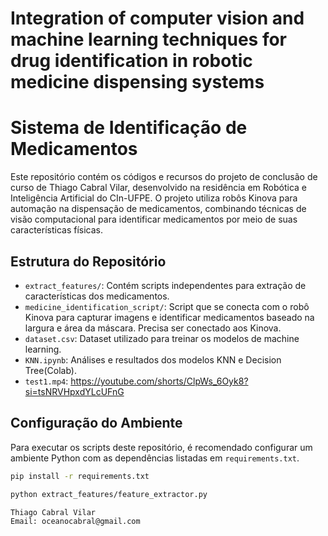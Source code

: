 # Integration of computer vision and machine learning techniques for drug identification in robotic medicine dispensing systems

# Sistema de Identificação de Medicamentos

Este repositório contém os códigos e recursos do projeto de conclusão de curso de Thiago Cabral Vilar, desenvolvido na residência em Robótica e Inteligência Artificial do CIn-UFPE. O projeto utiliza robôs Kinova para automação na dispensação de medicamentos, combinando técnicas de visão computacional para identificar medicamentos por meio de suas características físicas.

## Estrutura do Repositório

- `extract_features/`: Contém scripts independentes para extração de características dos medicamentos.
- `medicine_identification_script/`: Script que se conecta com o robô Kinova para capturar imagens e identificar medicamentos baseado na largura e área da máscara. Precisa ser conectado aos Kinova.
- `dataset.csv`: Dataset utilizado para treinar os modelos de machine learning.
- `KNN.ipynb`: Análises e resultados dos modelos KNN e Decision Tree(Colab).
- `test1.mp4`: https://youtube.com/shorts/ClpWs_6Oyk8?si=tsNRVHpxdYLcUFnG

## Configuração do Ambiente

Para executar os scripts deste repositório, é recomendado configurar um ambiente Python com as dependências listadas em `requirements.txt`.

```bash
pip install -r requirements.txt

python extract_features/feature_extractor.py

Thiago Cabral Vilar
Email: oceanocabral@gmail.com
